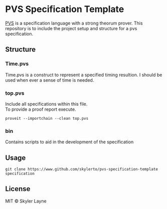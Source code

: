 # PVS Specification Template

[PVS](https://github.com/SRI-CSL/PVS) is a specification language with a strong theorum prover. This repository is to include the project setup and structure for a pvs specification.

## Structure

### Time.pvs
Time.pvs is a construct to represent a specified timing resultion. I should be used when ever a sense of time is needed.

### top.pvs
Include all specifications within this file.  
To provide a proof report execute.

```unix
proveit --importchain --clean top.pvs
```

### bin
Contains scripts to aid in the development of the specification


## Usage

```unix
git clone https://www.github.com/skylerto/pvs-specification-template specification
```

## License
MIT © Skyler Layne
